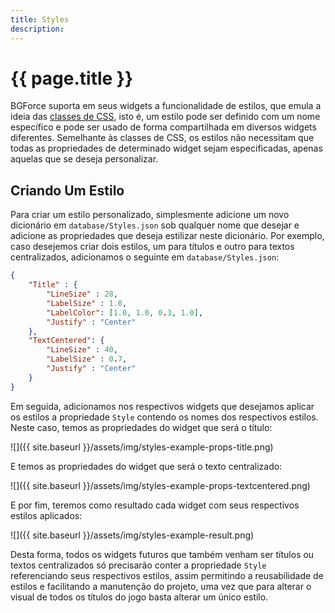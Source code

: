 ```yaml
---
title: Styles
description: 
---
```


# {{ page.title }}

BGForce suporta em seus widgets a funcionalidade de estilos, que emula a ideia 
das [classes de CSS](https://www.w3schools.com/cssref/sel_class.asp), isto é, 
um estilo pode ser definido com um nome específico e pode ser usado de forma 
compartilhada em diversos widgets diferentes. Semelhante às classes de CSS, os 
estilos não necessitam que todas as propriedades de determinado widget sejam 
especificadas, apenas aquelas que se deseja personalizar.

## Criando Um Estilo
Para criar um estilo personalizado, simplesmente adicione um novo dicionário em 
`database/Styles.json` sob qualquer nome que desejar e adicione as propriedades 
que deseja estilizar neste dicionário.
Por exemplo, caso desejemos criar dois estilos, um para títulos e outro para 
textos centralizados, adicionamos o seguinte em `database/Styles.json`:

```json
{
    "Title" : {
        "LineSize" : 28,
        "LabelSize" : 1.0,
        "LabelColor": [1.0, 1.0, 0.3, 1.0],
        "Justify" : "Center"
    },
    "TextCentered": {
        "LineSize" : 40,
        "LabelSize" : 0.7,
        "Justify" : "Center"
    }
}
```

Em seguida, adicionamos nos respectivos widgets que desejamos aplicar 
os estilos a propriedade `Style` contendo os nomes dos respectivos estilos. 
Neste caso, temos as propriedades do widget que será o título:

![]({{ site.baseurl }}/assets/img/styles-example-props-title.png)

E temos as propriedades do widget que será o texto centralizado:

![]({{ site.baseurl }}/assets/img/styles-example-props-textcentered.png)

E por fim, teremos como resultado cada widget com seus respectivos estilos aplicados:

![]({{ site.baseurl }}/assets/img/styles-example-result.png)

Desta forma, todos os widgets futuros que também venham ser títulos ou textos 
centralizados só precisarão conter a propriedade `Style` referenciando seus 
respectivos estilos, assim permitindo a reusabilidade de estilos e facilitando 
a manutenção do projeto, uma vez que para alterar o visual de todos os títulos 
do jogo basta alterar um único estilo.
